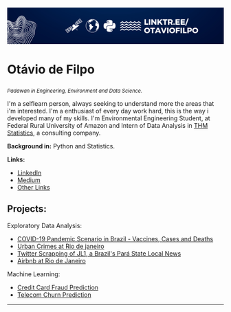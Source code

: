 <p align="center">
  <img src="1.png" >
</p>

# Otávio de Filpo
<sub>*Padawan in Engineering, Environment and Data Science.*</sub>

I'm a selflearn person, always seeking to understand more the areas that i'm interested. 
I'm a enthusiast of every day work hard, this is the way i developed many of my skills.
I'm Environmental Engineering Student, at Federal Rural University of Amazon and Intern of Data Analysis in [THM Statistics](http://thmestatistica.com/), a consulting company.

**Background in:** Python and Statistics.

**Links:**
* [LinkedIn](https://www.linkedin.com/in/otaviodefilpo)
* [Medium](https://www.otaviodefilpo.medium.com)
* [Other Links](https://www.linktr.ee/otaviofilpo)


## Projects:
Exploratory Data Analysis:
* [COVID-19 Pandemic Scenario in Brazil - Vaccines, Cases and Deaths](https://github.com/otaviodefilpo/covid-19-inbrazil-vaccines-cases-deaths)
* [Urban Crimes at Rio de janeiro](https://github.com/otaviodefilpo/urban-crimes-at-riodejaneiro-brazil)
* [Twitter Scrapping of JL1, a Brazil's Pará State Local News](https://github.com/otaviodefilpo/twitter-scrapping-with-twint-localnewscase)
* [Airbnb at Rio de Janeiro](https://github.com/otaviodefilpo/airbnb-at-riodejaneiro)

Machine Learning:
* [Credit Card Fraud Prediction](https://github.com/otaviodefilpo/credit-card-fraud-prediction)
* [Telecom Churn Prediction](https://github.com/otaviodefilpo/churn-prediction-telecom)
---




